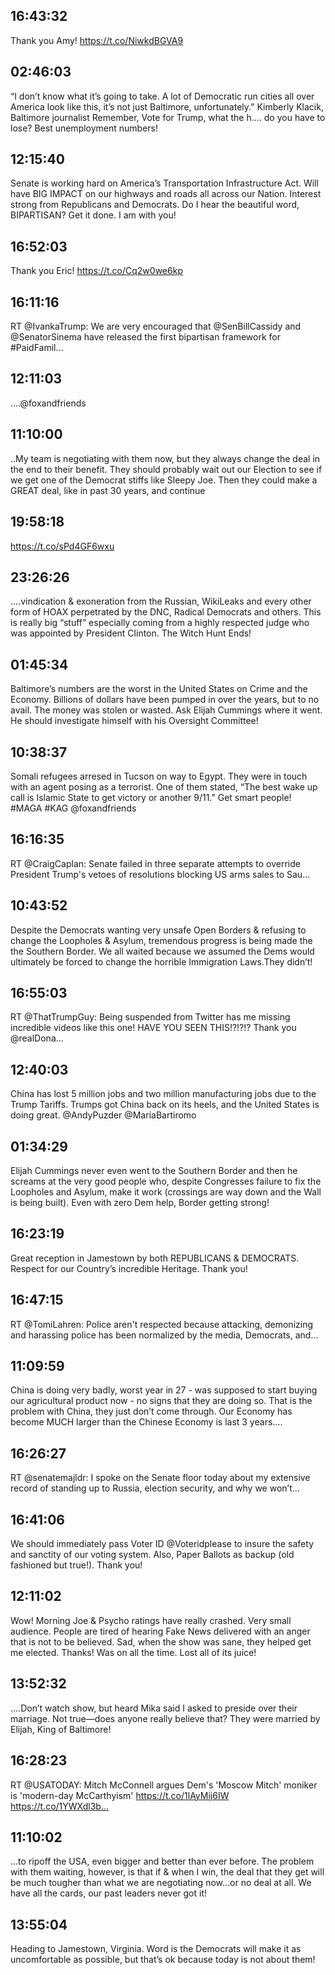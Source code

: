 ## 16:43:32
Thank you Amy! https://t.co/NiwkdBGVA9
## 02:46:03
“I don’t know what it’s going to take. A lot of Democratic run cities all over America look like this, it’s not just Baltimore, unfortunately.” Kimberly Klacik, Baltimore journalist  Remember, Vote for Trump, what the h.... do you have to lose? Best unemployment numbers!
## 12:15:40
Senate is working hard on America’s Transportation Infrastructure Act. Will have BIG IMPACT on our highways and roads all across our Nation. Interest strong from Republicans and Democrats. Do I hear the beautiful word, BIPARTISAN? Get it done. I am with you!
## 16:52:03
Thank you Eric! https://t.co/Cq2w0we6kp
## 16:11:16
RT @IvankaTrump: We are very encouraged that @SenBillCassidy and @SenatorSinema have released the first bipartisan framework for #PaidFamil…
## 12:11:03
....@foxandfriends
## 11:10:00
..My team is negotiating with them now, but they always change the deal in the end to their benefit. They should probably wait out our Election to see if we get one of the Democrat stiffs like Sleepy Joe. Then they could make a GREAT deal, like in past 30 years, and continue
## 19:58:18
https://t.co/sPd4GF6wxu
## 23:26:26
....vindication &amp; exoneration from the Russian, WikiLeaks and every other form of HOAX perpetrated by the DNC, Radical Democrats and others. This is really big “stuff” especially coming from a highly respected judge who was appointed by President Clinton. The Witch Hunt Ends!
## 01:45:34
Baltimore’s numbers are the worst in the United States on Crime and the Economy. Billions of dollars have been pumped in over the years, but to no avail. The money was stolen or wasted. Ask Elijah Cummings where it went. He should investigate himself with his Oversight Committee!
## 10:38:37
Somali refugees arresed in Tucson on way to Egypt. They were in touch with an agent posing as a terrorist. One of them stated, “The best wake up call is Islamic State to get victory or another 9/11.” Get smart people! #MAGA #KAG @foxandfriends
## 16:16:35
RT @CraigCaplan: Senate failed in three separate attempts to override President Trump's vetoes of resolutions blocking US arms sales to Sau…
## 10:43:52
Despite the Democrats wanting very unsafe Open Borders &amp; refusing to change the Loopholes &amp; Asylum, tremendous progress is being made the the Southern Border. We all waited because we assumed the Dems would ultimately be forced to change the horrible Immigration Laws.They didn’t!
## 16:55:03
RT @ThatTrumpGuy: Being suspended from Twitter has me missing incredible videos like this one! HAVE YOU SEEN THIS!?!?!? Thank you @realDona…
## 12:40:03
China has lost 5 million jobs and two million manufacturing jobs due to the Trump Tariffs. Trumps got China back on its heels, and the United States is doing great. @AndyPuzder @MariaBartiromo
## 01:34:29
Elijah Cummings never even went to the Southern Border and then he screams at the very good people who, despite Congresses failure to fix the Loopholes and Asylum, make it work (crossings are way down and the Wall is being built). Even with zero Dem help, Border getting strong!
## 16:23:19
Great reception in Jamestown by both REPUBLICANS &amp; DEMOCRATS. Respect for our Country’s incredible Heritage. Thank you!
## 16:47:15
RT @TomiLahren: Police aren't respected because attacking, demonizing and harassing police has been normalized by the media, Democrats, and…
## 11:09:59
China is doing very badly, worst year in 27 - was supposed to start buying our agricultural product now - no signs that they are doing so. That is the problem with China, they just don’t come through. Our Economy has become MUCH larger than the Chinese Economy is last 3 years....
## 16:26:27
RT @senatemajldr: I spoke on the Senate floor today about my extensive record of standing up to Russia, election security, and why we won’t…
## 16:41:06
We should immediately pass Voter ID @Voteridplease to insure the safety and sanctity of our voting system. Also, Paper Ballots as backup (old fashioned but true!). Thank you!
## 12:11:02
Wow! Morning Joe &amp; Psycho ratings have really crashed. Very small audience. People are tired of hearing Fake News delivered with an anger that is not to be believed. Sad, when the show was sane, they helped get me elected. Thanks! Was on all the time. Lost all of its juice!
## 13:52:32
....Don’t watch show, but heard Mika said I asked to preside over their marriage. Not true—does anyone really believe that? They were married by Elijah, King of Baltimore!
## 16:28:23
RT @USATODAY: Mitch McConnell argues Dem's 'Moscow Mitch' moniker is 'modern-day McCarthyism' https://t.co/1lAyMij6IW https://t.co/1YWXdl3b…
## 11:10:02
...to ripoff the USA, even bigger and better than ever before. The problem with them waiting, however, is that if &amp; when I win, the deal that they get will be much tougher than what we are negotiating now...or no deal at all. We have all the cards, our past leaders never got it!
## 13:55:04
Heading to Jamestown, Virginia. Word is the Democrats will make it as uncomfortable as possible, but that’s ok because today is not about them!

